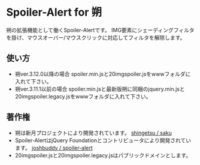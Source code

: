 # Spoiler-Alert for 朔

朔の拡張機能として働くSpoiler-Alertです。
IMG要素にシェーディングフィルタを掛け、マウスオーバー/マウスクリックに対応してフィルタを解除します。


## 使い方

* 朔ver.3.12.0以降の場合
    spoiler.min.jsと20imgspoiler.jsをwwwフォルダに入れて下さい。
* 朔ver.3.11.1以前の場合
    spoiler.min.jsと最新版朔に同梱のjquery.min.jsと20imgspoiler.legacy.jsをwwwフォルダに入れて下さい。


## 著作権

* 朔は新月プロジェクトにより開発されています。
    [shingetsu / saku](https://github.com/shingetsu/saku)
* Spoiler-AlertはjQuery Foundationとコントリビュータにより開発されています。
    [joshbuddy / spoiler-alert](https://github.com/joshbuddy/spoiler-alert/blob/master/spoiler.js)
* 20imgspoiler.jsと20imgspoiler.legacy.jsはパブリックドメインとします。

